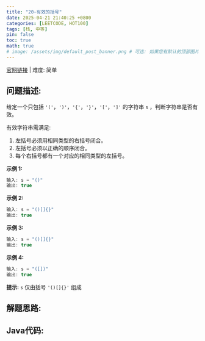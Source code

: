 ```yaml
---
title: "20-有效的括号"
date: 2025-04-21 21:40:25 +0800
categories: [LEETCODE, HOT100]
tags: [栈, 中等]
pin: false
toc: true
math: true
# image: /assets/img/default_post_banner.png # 可选: 如果您有默认的顶部图片，取消注释并修改路径
---
```


[官网链接](https://leetcode.cn/problems/valid-parentheses/) \| 难度: 简单

## 问题描述: 

给定一个只包括 `'('`，`')'`，`'{'`，`'}'`，`'['`，`']'` 的字符串 `s` ，判断字符串是否有效。

有效字符串需满足: 

1. 左括号必须用相同类型的右括号闭合。
2. 左括号必须以正确的顺序闭合。
3. 每个右括号都有一个对应的相同类型的左括号。

**示例 1:**

```java
输入: s = "()"
输出: true
```

**示例 2:**

```java
输入: s = "()[]{}"
输出: true
```

**示例 3:**

```java
输入: s = "()[]{}"
输出: true
```

**示例 4:**

```java
输入: s = "([])"
输出: true
```

**提示:** `s` 仅由括号 `'()[]{}'` 组成

## 解题思路: 



## Java代码: 
